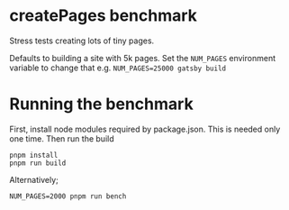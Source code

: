 # createPages benchmark

Stress tests creating lots of tiny pages.

Defaults to building a site with 5k pages. Set the `NUM_PAGES` environment variable to change that e.g. `NUM_PAGES=25000 gatsby build`

# Running the benchmark

First, install node modules required by package.json. This is needed only one time. Then run the build

```shell
pnpm install
pnpm run build
```

Alternatively;

```shell
NUM_PAGES=2000 pnpm run bench
```

